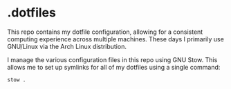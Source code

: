 # .dotfiles

This repo contains my dotfile configuration, allowing for a consistent computing experience across multiple machines. These days I primarily use GNU/Linux via the Arch Linux distribution.

I manage the various configuration files in this repo using GNU Stow. This allows me to set up symlinks for all of my dotfiles using a single command:

```
stow .
```
